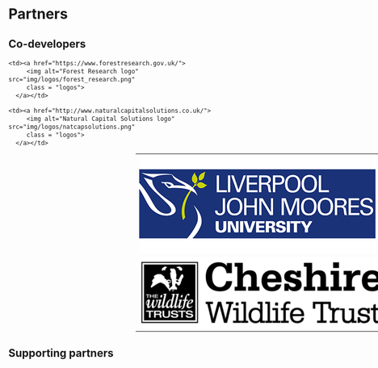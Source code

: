 # Partners

## Co-developers

<table style="display: block; margin-left:50%, margin-right:50%; transform: translate(50%, 0);">
  <tr>
    <td> <a href="https://www.ljmu.ac.uk/">
         <img alt="LJMU logo" src="img/logos/LJMU_logo.jpg"
         class = "logos">
      </a> </td>

    <td><a href="https://www.forestresearch.gov.uk/">
         <img alt="Forest Research logo" src="img/logos/forest_research.png"
         class = "logos">
      </a></td>
   </tr>
   
   <tr>
    <td> <a href="https://www.cheshirewildlifetrust.org.uk/">
         <img alt="CWT logo" src="img/logos/CWTlogo.jpg"
         class = "logos">
      </a> </td>

    <td><a href="http://www.naturalcapitalsolutions.co.uk/">
         <img alt="Natural Capital Solutions logo" src="img/logos/natcapsolutions.png"
         class = "logos">
      </a></td>
   </tr>
   
</table>


## Supporting partners

